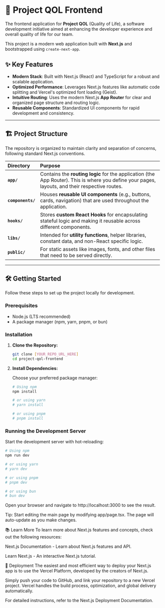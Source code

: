 # 🚀 Project QOL Frontend

The frontend application for **Project QOL** (Quality of Life), a software development initiative aimed at enhancing the developer experience and overall quality of life for our team.

This project is a modern web application built with **Next.js** and bootstrapped using `create-next-app`.

## ✨ Key Features

* **Modern Stack**: Built with Next.js (React) and TypeScript for a robust and scalable application.
* **Optimized Performance**: Leverages Next.js features like automatic code splitting and Vercel's optimized font loading (Geist).
* **Intuitive Routing**: Uses the modern Next.js **App Router** for clear and organized page structure and routing logic.
* **Reusable Components**: Standardized UI components for rapid development and consistency.

---

## 🏗️ Project Structure

The repository is organized to maintain clarity and separation of concerns, following standard Next.js conventions.

| Directory | Purpose |
| :--- | :--- |
| **`app/`** | Contains the **routing logic** for the application (the App Router). This is where you define your pages, layouts, and their respective routes. |
| **`components/`** | Houses **reusable UI components** (e.g., buttons, cards, navigation) that are used throughout the application. |
| **`hooks/`** | Stores **custom React Hooks** for encapsulating stateful logic and making it reusable across different components. |
| **`libs/`** | Intended for **utility functions**, helper libraries, constant data, and non-React specific logic. |
| **`public/`** | For static assets like images, fonts, and other files that need to be served directly. |

---

## 🛠️ Getting Started

Follow these steps to set up the project locally for development.

### Prerequisites

* Node.js (LTS recommended)
* A package manager (npm, yarn, pnpm, or bun)

### Installation

1.  **Clone the Repository:**

    ```bash
    git clone [YOUR_REPO_URL_HERE]
    cd project-qol-frontend
    ```

2.  **Install Dependencies:**

    Choose your preferred package manager:

    ```bash
    # Using npm
    npm install
    
    # or using yarn
    # yarn install
    
    # or using pnpm
    # pnpm install
    ```

### Running the Development Server

Start the development server with hot-reloading:

```bash
# Using npm
npm run dev

# or using yarn
# yarn dev

# or using pnpm
# pnpm dev

# or using bun
# bun dev
```

Open your browser and navigate to http://localhost:3000 to see the result.

Tip: Start editing the main page by modifying app/page.tsx. The page will auto-update as you make changes.

📚 Learn More
To learn more about Next.js features and concepts, check out the following resources:

Next.js Documentation - Learn about Next.js features and API.

Learn Next.js - An interactive Next.js tutorial.

🚢 Deployment
The easiest and most efficient way to deploy your Next.js app is to use the Vercel Platform, developed by the creators of Next.js.

Simply push your code to GitHub, and link your repository to a new Vercel project. Vercel handles the build process, optimization, and global delivery automatically.

For detailed instructions, refer to the Next.js Deployment Documentation.
